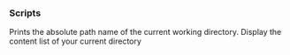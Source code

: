 ### Scripts
Prints the absolute path name of the current working directory.
Display the content list of your current directory

